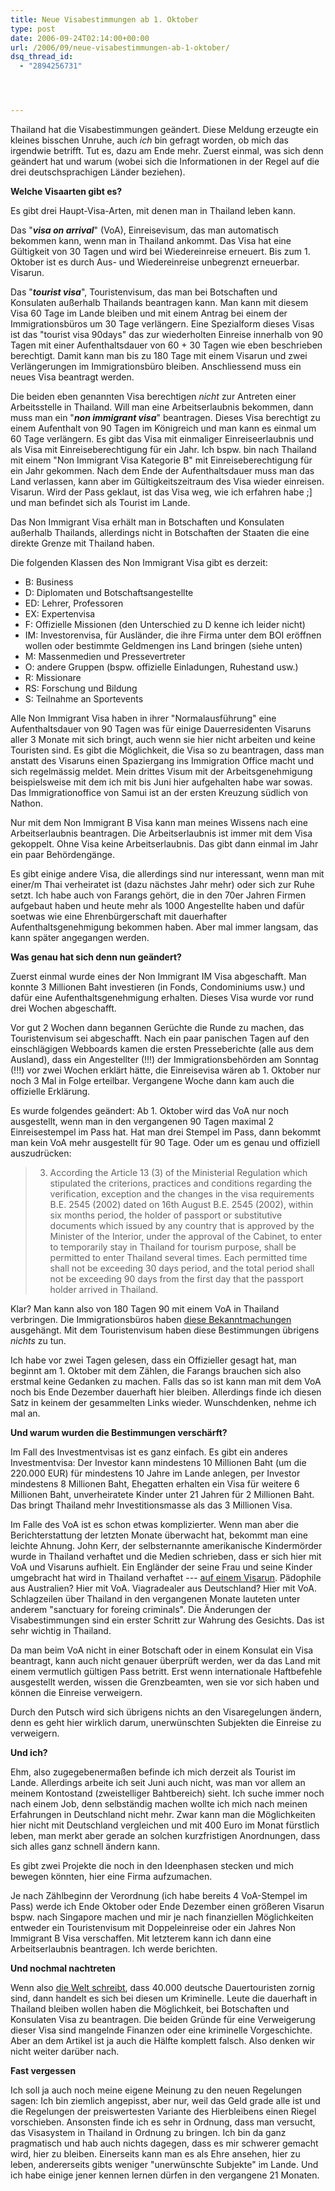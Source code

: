 ```yaml
---
title: Neue Visabestimmungen ab 1. Oktober
type: post
date: 2006-09-24T02:14:00+00:00
url: /2006/09/neue-visabestimmungen-ab-1-oktober/
dsq_thread_id:
  - "2894256731"




---
```

Thailand hat die Visabestimmungen geändert. Diese Meldung erzeugte ein kleines bisschen Unruhe, auch _ich_ bin gefragt worden, ob mich das irgendwie betrifft. Tut es, dazu am Ende mehr. Zuerst einmal, was sich denn geändert hat und warum (wobei sich die Informationen in der Regel auf die drei deutschsprachigen Länder beziehen).

**Welche Visaarten gibt es?**

Es gibt drei Haupt-Visa-Arten, mit denen man in Thailand leben kann.

Das "**_visa on arrival_**" (VoA), Einreisevisum, das man automatisch bekommen kann, wenn man in Thailand ankommt. Das Visa hat eine Gültigkeit von 30 Tagen und wird bei Wiedereinreise erneuert. Bis zum 1. Oktober ist es durch Aus- und Wiedereinreise unbegrenzt erneuerbar. Visarun.

Das "**_tourist visa_**", Touristenvisum, das man bei Botschaften und Konsulaten außerhalb Thailands beantragen kann. Man kann mit diesem Visa 60 Tage im Lande bleiben und mit einem Antrag bei einem der Immigrationsbüros um 30 Tage verlängern. Eine Spezialform dieses Visas ist das "tourist visa 90days" das zur wiederholten Einreise innerhalb von 90 Tagen mit einer Aufenthaltsdauer von 60 + 30 Tagen wie eben beschrieben berechtigt. Damit kann man bis zu 180 Tage mit einem Visarun und zwei Verlängerungen im Immigrationsbüro bleiben. Anschliessend muss ein neues Visa beantragt werden.

Die beiden eben genannten Visa berechtigen _nicht_ zur Antreten einer Arbeitsstelle in Thailand. Will man eine Arbeitserlaubnis bekommen, dann muss man ein "**_non immigrant visa_**" beantragen. Dieses Visa berechtigt zu einem Aufenthalt von 90 Tagen im Königreich und man kann es einmal um 60 Tage verlängern. Es gibt das Visa mit einmaliger Einreiseerlaubnis und als Visa mit Einreiseberechtigung für ein Jahr. Ich bspw. bin nach Thailand mit einem "Non Immigrant Visa Kategorie B" mit Einreiseberechtigung für ein Jahr gekommen. Nach dem Ende der Aufenthaltsdauer muss man das Land verlassen, kann aber im Gültigkeitszeitraum des Visa wieder einreisen. Visarun. Wird der Pass geklaut, ist das Visa weg, wie ich erfahren habe ;] und man befindet sich als Tourist im Lande.

Das Non Immigrant Visa erhält man in Botschaften und Konsulaten außerhalb Thailands, allerdings nicht in Botschaften der Staaten die eine direkte Grenze mit Thailand haben.

Die folgenden Klassen des Non Immigrant Visa gibt es derzeit:

  * B: Business
  * D: Diplomaten und Botschaftsangestellte
  * ED: Lehrer, Professoren
  * EX: Expertenvisa
  * F: Offizielle Missionen (den Unterschied zu D kenne ich leider nicht)
  * IM: Investorenvisa, für Ausländer, die ihre Firma unter dem <span class="caps">BOI</span> eröffnen wollen oder bestimmte Geldmengen ins Land bringen (siehe unten)
  * M: Massenmedien und Pressevertreter
  * O: andere Gruppen (bspw. offizielle Einladungen, Ruhestand usw.)
  * R: Missionare
  * RS: Forschung und Bildung
  * S: Teilnahme an Sportevents

Alle Non Immigrant Visa haben in ihrer "Normalausführung" eine Aufenthaltsdauer von 90 Tagen was für einige Dauerresidenten Visaruns aller 3 Monate mit sich bringt, auch wenn sie hier nicht arbeiten und keine Touristen sind. Es gibt die Möglichkeit, die Visa so zu beantragen, dass man anstatt des Visaruns einen Spaziergang ins Immigration Office macht und sich regelmässig meldet. Mein drittes Visum mit der Arbeitsgenehmigung beispielsweise mit dem ich mit bis Juni hier aufgehalten habe war sowas. Das Immigrationoffice von Samui ist an der ersten Kreuzung südlich von Nathon.

Nur mit dem Non Immigrant B Visa kann man meines Wissens nach eine Arbeitserlaubnis beantragen. Die Arbeitserlaubnis ist immer mit dem Visa gekoppelt. Ohne Visa keine Arbeitserlaubnis. Das gibt dann einmal im Jahr ein paar Behördengänge.

Es gibt einige andere Visa, die allerdings sind nur interessant, wenn man mit einer/m Thai verheiratet ist (dazu nächstes Jahr mehr) oder sich zur Ruhe setzt. Ich habe auch von Farangs gehört, die in den 70er Jahren Firmen aufgebaut haben und heute mehr als 1000 Angestellte haben und dafür soetwas wie eine Ehrenbürgerschaft mit dauerhafter Aufenthaltsgenehmigung bekommen haben. Aber mal immer langsam, das kann später angegangen werden.

**Was genau hat sich denn nun geändert?**

Zuerst einmal wurde eines der Non Immigrant IM Visa abgeschafft. Man konnte 3 Millionen Baht investieren (in Fonds, Condominiums usw.) und dafür eine Aufenthaltsgenehmigung erhalten. Dieses Visa wurde vor rund drei Wochen abgeschafft.

Vor gut 2 Wochen dann begannen Gerüchte die Runde zu machen, das Touristenvisum sei abgeschafft. Nach ein paar panischen Tagen auf den einschlägigen Webboards kamen die ersten Presseberichte (alle aus dem Ausland), dass ein Angestellter (!!!) der Immigrationsbehörden am Sonntag (!!!) vor zwei Wochen erklärt hätte, die Einreisevisa wären ab 1. Oktober nur noch 3 Mal in Folge erteilbar. Vergangene Woche dann kam auch die offizielle Erklärung.

Es wurde folgendes geändert: Ab 1. Oktober wird das VoA nur noch ausgestellt, wenn man in den vergangenen 90 Tagen maximal 2 Einreisestempel im Pass hat. Hat man drei Stempel im Pass, dann bekommt man kein VoA mehr ausgestellt für 90 Tage. Oder um es genau und offiziell auszudrücken:

> 3. According the Article 13 (3) of the Ministerial Regulation which stipulated the criterions, practices and conditions regarding the verification, exception and the changes in the visa requirements B.E. 2545 (2002) dated on 16th August B.E. 2545 (2002), within six months period, the holder of passport or substitutive documents which issued by any country that is approved by the Minister of the Interior, under the approval of the Cabinet, to enter to temporarily stay in Thailand for tourism purpose, shall be permitted to enter Thailand several times. Each permitted time shall not be exceeding 30 days period, and the total period shall not be exceeding 90 days from the first day that the passport holder arrived in Thailand.

Klar? Man kann also von 180 Tagen 90 mit einem VoA in Thailand verbringen. Die Immigrationsbüros haben [diese Bekanntmachungen][1] ausgehängt. Mit dem Touristenvisum haben diese Bestimmungen übrigens _nichts_ zu tun.

Ich habe vor zwei Tagen gelesen, dass ein Offizieller gesagt hat, man beginnt am 1. Oktober mit dem Zählen, die Farangs brauchen sich also erstmal keine Gedanken zu machen. Falls das so ist kann man mit dem VoA noch bis Ende Dezember dauerhaft hier bleiben. Allerdings finde ich diesen Satz in keinem der gesammelten Links wieder. Wunschdenken, nehme ich mal an.

**Und warum wurden die Bestimmungen verschärft?**

Im Fall des Investmentvisas ist es ganz einfach. Es gibt ein anderes Investmentvisa: Der Investor kann mindestens 10 Millionen Baht (um die 220.000 <span class="caps">EUR</span>) für mindestens 10 Jahre im Lande anlegen, per Investor mindestens 8 Millionen Baht, Ehegatten erhalten ein Visa für weitere 6 Millionen Baht, unverheiratete Kinder unter 21 Jahren für 2 Millionen Baht. Das bringt Thailand mehr Investitionsmasse als das 3 Millionen Visa.

Im Falle des VoA ist es schon etwas komplizierter. Wenn man aber die Berichterstattung der letzten Monate überwacht hat, bekommt man eine leichte Ahnung. John Kerr, der selbsternannte amerikanische Kindermörder wurde in Thailand verhaftet und die Medien schrieben, dass er sich hier mit VoA und Visaruns aufhielt. Ein Engländer der seine Frau und seine Kinder umgebracht hat wird in Thailand verhaftet --- [auf einem Visarun][2]. Pädophile aus Australien? Hier mit VoA. Viagradealer aus Deutschland? Hier mit VoA. Schlagzeilen über Thailand in den vergangenen Monate lauteten unter anderem "sanctuary for foreing criminals". Die Änderungen der Visabestimmungen sind ein erster Schritt zur Wahrung des Gesichts. Das ist sehr wichtig in Thailand.

Da man beim VoA nicht in einer Botschaft oder in einem Konsulat ein Visa beantragt, kann auch nicht genauer überprüft werden, wer da das Land mit einem vermutlich gültigen Pass betritt. Erst wenn internationale Haftbefehle ausgestellt werden, wissen die Grenzbeamten, wen sie vor sich haben und können die Einreise verweigern.

Durch den Putsch wird sich übrigens nichts an den Visaregelungen ändern, denn es geht hier wirklich darum, unerwünschten Subjekten die Einreise zu verweigern.

**Und ich?**

Ehm, also zugegebenermaßen befinde ich mich derzeit als Tourist im Lande. Allerdings arbeite ich seit Juni auch nicht, was man vor allem an meinem Kontostand (zweistelliger Bahtbereich) sieht. Ich suche immer noch nach einem Job, denn selbständig machen wollte ich mich nach meinen Erfahrungen in Deutschland nicht mehr. Zwar kann man die Möglichkeiten hier nicht mit Deutschland vergleichen und mit 400 Euro im Monat fürstlich leben, man merkt aber gerade an solchen kurzfristigen Anordnungen, dass sich alles ganz schnell ändern kann.

Es gibt zwei Projekte die noch in den Ideenphasen stecken und mich bewegen könnten, hier eine Firma aufzumachen.

Je nach Zählbeginn der Verordnung (ich habe bereits 4 VoA-Stempel im Pass) werde ich Ende Oktober oder Ende Dezember einen größeren Visarun bspw. nach Singapore machen und mir je nach finanziellen Möglichkeiten entweder ein Touristenvisum mit Doppeleinreise oder ein Jahres Non Immigrant B Visa verschaffen. Mit letzterem kann ich dann eine Arbeitserlaubnis beantragen. Ich werde berichten.

**Und nochmal nachtreten**

Wenn also [die Welt schreibt][3], dass 40.000 deutsche Dauertouristen zornig sind, dann handelt es sich bei diesen um Kriminelle. Leute die dauerhaft in Thailand bleiben wollen haben die Möglichkeit, bei Botschaften und Konsulaten Visa zu beantragen. Die beiden Gründe für eine Verweigerung dieser Visa sind mangelnde Finanzen oder eine kriminelle Vorgeschichte. Aber an dem Artikel ist ja auch die Hälfte komplett falsch. Also denken wir nicht weiter darüber nach.

**Fast vergessen**

Ich soll ja auch noch meine eigene Meinung zu den neuen Regelungen sagen: Ich bin ziemlich angepisst, aber nur, weil das Geld grade alle ist und die Regelungen der preiswertesten Variante des Hierbleibens einen Riegel vorschieben. Ansonsten finde ich es sehr in Ordnung, dass man versucht, das Visasystem in Thailand in Ordnung zu bringen. Ich bin da ganz pragmatisch und hab auch nichts dagegen, dass es mir schwerer gemacht wird, hier zu bleiben. Einerseits kann man es als Ehre ansehen, hier zu leben, andererseits gibts weniger "unerwünschte Subjekte" im Lande. Und ich habe einige jener kennen lernen dürfen in den vergangene 21 Monaten.

 [1]: http://www.immigration.go.th/nov2004/2notice/newpro.html
 [2]: http://www.thaivisa.com/forum/index.php?showtopic=81475
 [3]: http://www.welt.de/data/2006/09/16/1037949.html
